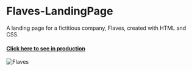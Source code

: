 # Flaves-LandingPage
A landing page for a fictitious company, Flaves, created with HTML and CSS.

#### <a href="ttps://danielmafra.github.io/flaves" target="_blank">Click here to see in production</a>

![Flaves](https://i.imgur.com/N0hMnd1.png)
